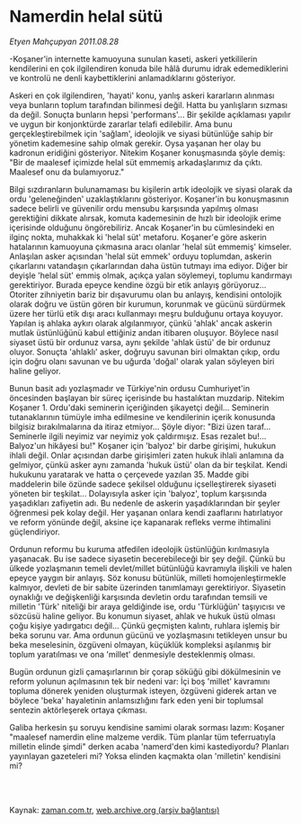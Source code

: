 # Namerdin helal sütü

*Etyen Mahçupyan 2011.08.28*

<td class="columnist-detail">
<p>-Koşaner'in internette kamuoyuna sunulan kaseti, askeri yetkililerin kendilerini en çok ilgilendiren konuda bile hâlâ durumu idrak edemediklerini ve kontrolü ne denli kaybettiklerini anlamadıklarını gösteriyor.</p>
<p>
<div id="haberMetinDiv">
<p>Askeri en çok ilgilendiren, 'hayati' konu, yanlış askeri kararların alınması veya bunların toplum tarafından bilinmesi değil. Hatta bu yanlışların sızması da değil. Sonuçta bunların hepsi 'performans'... Bir şekilde açıklaması yapılır ve uygun bir konjonktürde zararlar telafi edilebilir. Ama bunu gerçekleştirebilmek için 'sağlam', ideolojik ve siyasi bütünlüğe sahip bir yönetim kademesine sahip olmak gerekir. Oysa yaşanan her olay bu kadronun eridiğini gösteriyor. Nitekim Koşaner konuşmasında şöyle demiş: "Bir de maalesef içimizde helal süt emmemiş arkadaşlarımız da çıktı. Maalesef onu da bulamıyoruz."
<p> Bilgi sızdıranların bulunamaması bu kişilerin artık ideolojik ve siyasi olarak da ordu 'geleneğinden' uzaklaştıklarını gösteriyor. Koşaner'in bu konuşmasının sadece belirli ve güvenilir ordu mensubu karşısında yapılmış olması gerektiğini dikkate alırsak, komuta kademesinin de hızlı bir ideolojik erime içerisinde olduğunu öngörebiliriz. Ancak Koşaner'in bu cümlesindeki en ilginç nokta, muhakkak ki 'helal süt' metaforu. Koşaner'e göre askerin hatalarının kamuoyuna çıkmasına aracı olanlar 'helal süt emmemiş' kimseler. Anlaşılan asker açısından 'helal süt emmek' orduyu toplumdan, askerin çıkarlarını vatandaşın çıkarlarından daha üstün tutmayı ima ediyor. Diğer bir deyişle 'helal süt' emmiş olmak, açıkça yalan söylemeyi, toplumu kandırmayı gerektiriyor. Burada epeyce kendine özgü bir etik anlayış görüyoruz... Otoriter zihniyetin bariz bir dışavurumu olan bu anlayış, kendisini ontolojik olarak doğru ve üstün gören bir kurumun, korunmak ve gücünü sürdürmek üzere her türlü etik dışı aracı kullanmayı meşru bulduğunu ortaya koyuyor. Yapılan iş ahlaka aykırı olarak algılanmıyor, çünkü 'ahlak' ancak askerin mutlak üstünlüğünü kabul ettiğiniz andan itibaren oluşuyor. Böylece nasıl siyaset üstü bir ordunuz varsa, aynı şekilde 'ahlak üstü' de bir ordunuz oluyor. Sonuçta 'ahlaklı' asker, doğruyu savunan biri olmaktan çıkıp, ordu için doğru olanı savunan ve bu uğurda 'doğal' olarak yalan söyleyen biri haline geliyor.
<p> Bunun basit adı yozlaşmadır ve Türkiye'nin ordusu Cumhuriyet'in öncesinden başlayan bir süreç içerisinde bu hastalıktan muzdarip. Nitekim Koşaner 1. Ordu'daki seminerin içeriğinden şikayetçi değil... Seminerin tutanaklarının tümüyle imha edilmesine ve kendilerinin içerik konusunda bilgisiz bırakılmalarına da itiraz etmiyor... Şöyle diyor: "Bizi üzen taraf... Seminerle ilgili neyimiz var neyimiz yok çaldırmışız. Esas rezalet bu!... Balyoz'un hikâyesi bu!" Koşaner için 'balyoz' bir darbe girişimi, hukukun ihlali değil. Onlar açısından darbe girişimleri zaten hukuk ihlali anlamına da gelmiyor, çünkü asker aynı zamanda 'hukuk üstü' olan da bir teşkilat. Kendi hukukunu yaratarak ve hatta o çerçevede yazılan 35. Madde gibi maddelerin bile özünde sadece şekilsel olduğunu içselleştirerek siyaseti yöneten bir teşkilat... Dolayısıyla asker için 'balyoz', toplum karşısında yaşadıkları zafiyetin adı. Bu nedenle de askerin yaşadıklarından bir şeyler öğrenmesi pek kolay değil. Her yaşanan onlara kendi zaaflarını hatırlatıyor ve reform yönünde değil, aksine içe kapanarak refleks verme ihtimalini güçlendiriyor.
<p> Ordunun reformu bu kuruma atfedilen ideolojik üstünlüğün kırılmasıyla yaşanacak. Bu ise sadece siyasetin becerebileceği bir şey değil. Çünkü bu ülkede yozlaşmanın temeli devlet/millet bütünlüğü kavramıyla ilişkili ve halen epeyce yaygın bir anlayış. Söz konusu bütünlük, milleti homojenleştirmekle kalmıyor, devleti de bir sabite üzerinden tanımlamayı gerektiriyor. Siyasetin oynaklığı ve değişkenliği karşısında devletin ordu tarafından temsili ve milletin 'Türk' niteliği bir araya geldiğinde ise, ordu 'Türklüğün' taşıyıcısı ve sözcüsü haline geliyor. Bu konumun siyaset, ahlak ve hukuk üstü olması çoğu kişiye yadırgatıcı değil... Çünkü geçmişten kalıntı, ruhlara işlemiş bir beka sorunu var. Ama ordunun gücünü ve yozlaşmasını tetikleyen unsur bu beka meselesinin, özgüveni olmayan, küçüklük kompleksi aşılanmış bir toplum yaratılması ve ona 'millet' denmesiyle desteklenmiş olması.
<p> Bugün ordunun gizli çamaşırlarının bir çorap söküğü gibi dökülmesinin ve reform yolunun açılmasının tek bir nedeni var: İçi boş 'millet' kavramını topluma dönerek yeniden oluşturmak isteyen, özgüveni giderek artan ve böylece 'beka' hayaletinin anlamsızlığını fark eden yeni bir toplumsal sentezin aktörleşerek ortaya çıkması. 
<p> Galiba herkesin şu soruyu kendisine samimi olarak sorması lazım: Koşaner "maalesef namerdin eline malzeme verdik. Tüm planlar tüm teferruatıyla milletin elinde şimdi" derken acaba 'namerd'den kimi kastediyordu? Planları yayınlayan gazeteleri mi? Yoksa elinden kaçmakta olan 'milletin' kendisini mi? </p></p></p></p></p></p></div>
</p>


<p><br>
		 </br></p></td>

Kaynak: [zaman.com.tr](http://zaman.com.tr/yazar.do?yazino=1174013), [web.archive.org (arşiv bağlantısı)](http://web.archive.org/web/20111228054301/http://zaman.com.tr/yazar.do?yazino=1174013)
